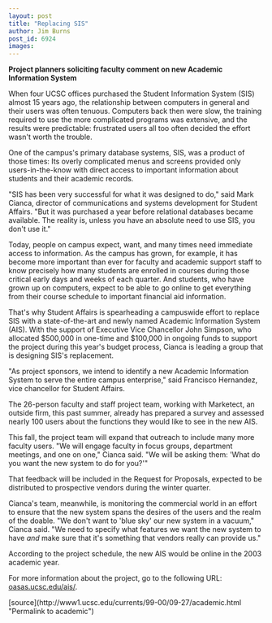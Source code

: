 ```yaml
---
layout: post
title: "Replacing SIS"
author: Jim Burns
post_id: 6924
images:
---
```


<p>
  <b>Project planners soliciting faculty comment on new Academic Information System</b>
</p>
<p>
  When four UCSC offices purchased the Student Information System (SIS) almost 15 years ago, the relationship between computers in general and their users was often tenuous. Computers back then were slow, the training required to use the more complicated programs was extensive, and the results were predictable: frustrated users all too often decided the effort wasn't worth the trouble.
</p>
<p>
  One of the campus's primary database systems, SIS, was a product of those times: Its overly complicated menus and screens provided only users-in-the-know with direct access to important information about students and their academic records.
</p>
<p>
  "SIS has been very successful for what it was designed to do," said Mark Cianca, director of communications and systems development for Student Affairs. "But it was purchased a year before relational databases became available. The reality is, unless you have an absolute need to use SIS, you don't use it."
</p>
<p>
  Today, people on campus expect, want, and many times need immediate access to information. As the campus has grown, for example, it has become more important than ever for faculty and academic support staff to know precisely how many students are enrolled in courses during those critical early days and weeks of each quarter. And students, who have grown up on computers, expect to be able to go online to get everything from their course schedule to important financial aid information.
</p>
<p>
  That's why Student Affairs is spearheading a campuswide effort to replace SIS with a state-of-the-art and newly named Academic Information System (AIS). With the support of Executive Vice Chancellor John Simpson, who allocated $500,000 in one-time and $100,000 in ongoing funds to support the project during this year's budget process, Cianca is leading a group that is designing SIS's replacement.
</p>
<p>
  "As project sponsors, we intend to identify a new Academic Information System to serve the entire campus enterprise," said Francisco Hernandez, vice chancellor for Student Affairs.
</p>
<p>
  The 26-person faculty and staff project team, working with Marketect, an outside firm, this past summer, already has prepared a survey and assessed nearly 100 users about the functions they would like to see in the new AIS.
</p>
<p>
  This fall, the project team will expand that outreach to include many more faculty users. "We will engage faculty in focus groups, department meetings, and one on one," Cianca said. "We will be asking them: 'What do you want the new system to do for you?'"
</p>
<p>
  That feedback will be included in the Request for Proposals, expected to be distributed to prospective vendors during the winter quarter.
</p>
<p>
  Cianca's team, meanwhile, is monitoring the commercial world in an effort to ensure that the new system spans the desires of the users and the realm of the doable. "We don't want to 'blue sky' our new system in a vacuum," Cianca said. "We need to specify what features we want the new system to have <i>and</i> make sure that it's something that vendors really can provide us."
</p>
<p>
  According to the project schedule, the new AIS would be online in the 2003 academic year.
</p>
<p>
  For more information about the project, go to the following URL: <a href="http://oasas.ucsc.edu/ais/">oasas.ucsc.edu/ais/</a>.
</p>
<p>

</p>
<p>
  </p>
[source](http://www1.ucsc.edu/currents/99-00/09-27/academic.html "Permalink to academic")
